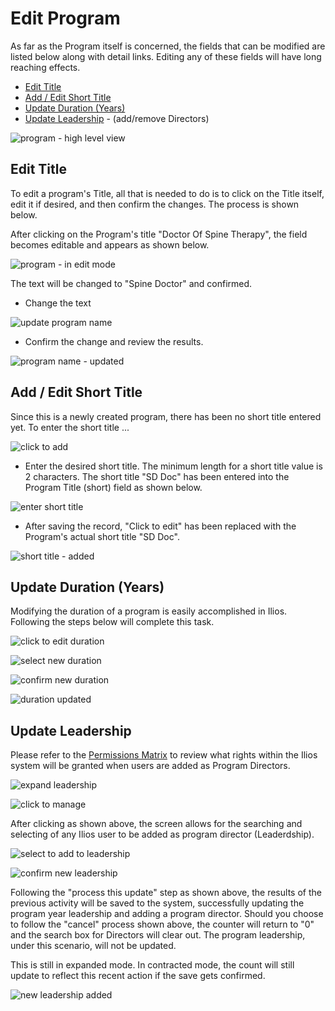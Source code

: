# Edit Program

 As far as the Program itself is concerned, the fields that can be modified are listed below along with detail links. Editing any of these fields will have long reaching effects.

* [Edit Title](https://iliosproject.gitbook.io/ilios-user-guide/programs/edit-program#edit-title)
* [Add / Edit Short Title](https://iliosproject.gitbook.io/ilios-user-guide/programs/edit-program#add-edit-short-title)
* [Update Duration (Years)](https://iliosproject.gitbook.io/ilios-user-guide/programs/edit-program#update-duration-years)
* [Update Leadership](https://iliosproject.gitbook.io/ilios-user-guide/programs/edit-program#update-leadership) - (add/remove Directors)

![program - high level view](../images/programs/edit_program/program_high_level_view.png)

## Edit Title

To edit a program's Title, all that is needed to do is to click on the Title itself, edit it if desired, and then confirm the changes. The process is shown below.

After clicking on the Program's title "Doctor Of Spine Therapy", the field becomes editable and appears as shown below. 

![program - in edit mode](../images/programs/edit_program/program_title_edit_mode.png)

The text will be changed to "Spine Doctor" and confirmed.

* Change the text

![update program name](../images/programs/edit_program/update_program_name.png)

* Confirm the change and review the results.

![program name - updated](../images/programs/edit_program/program_name_updated.png)

## Add / Edit Short Title

Since this is a newly created program, there has been no short title entered yet. To enter the short title ...

![click to add](../images/programs/edit_program/click_to_add.png)

* Enter the desired short title. The minimum length for a short title value is 2 characters. The short title "SD Doc" has been entered into the Program Title (short) field as shown below.

![enter short title](../images/programs/edit_program/enter_short_title.png)

* After saving the record, "Click to edit" has been replaced with the Program's actual short title "SD Doc".

![short title - added](../images/programs/edit_program/short_title_added.png)

## Update Duration (Years)

Modifying the duration of a program is easily accomplished in Ilios. Following the steps below will complete this task.

![click to edit duration](../images/programs/edit_program/click_to_edit_duration.png)

![select new duration](../images/programs/edit_program/select_new_duration.png)

![confirm new duration](../images/programs/edit_program/confirm_new_duration.png)

![duration updated](../images/programs/edit_program/duration_updated.png)

## Update Leadership

Please refer to the [Permissions Matrix](https://www.dropbox.com/s/431sdj2bfoi3v1f/Ilios%20New%20Default%20Permissions%20Matrix.pdf?dl=0) to review what rights within the Ilios system will be granted when users are added as Program Directors.

![expand leadership](../images/programs/edit_program/expand_leadership.png)

![click to manage](../images/programs/edit_program/click_to_manage_leadership.png)

After clicking as shown above, the screen allows for the searching and selecting of any Ilios user to be added as program director (Leaderdship).

![select to add to leadership](../images/programs/edit_program/select_to_add_to_leadership.png)

![confirm new leadership](../images/programs/edit_program/confirm_new_leadership.png)

Following the "process this update" step as shown above, the results of the previous activity will be saved to the system, successfully updating the program year leadership and adding a program director. Should you choose to follow the "cancel" process shown above, the counter will return to "0" and the search box for Directors will clear out. The program leadership, under this scenario, will not be updated.

This is still in expanded mode. In contracted mode, the count will still update to reflect this recent action if the save gets confirmed.

![new leadership added](../images/programs/edit_program/new_leadership_added.png)
